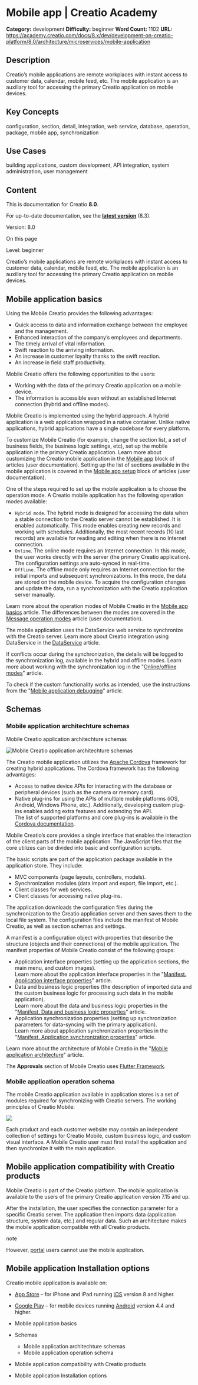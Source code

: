 # Mobile app | Creatio Academy

**Category:** development **Difficulty:** beginner **Word Count:** 1102 **URL:**
https://academy.creatio.com/docs/8.x/dev/development-on-creatio-platform/8.0/architecture/microservices/mobile-application

## Description

Creatio’s mobile applications are remote workplaces with instant access to
customer data, calendar, mobile feed, etc. The mobile application is an
auxiliary tool for accessing the primary Creatio application on mobile devices.

## Key Concepts

configuration, section, detail, integration, web service, database, operation,
package, mobile app, synchronization

## Use Cases

building applications, custom development, API integration, system
administration, user management

## Content

This is documentation for Creatio **8.0**.

For up-to-date documentation, see the
**[latest version](/docs/8.x/dev/development-on-creatio-platform/architecture/microservices/mobile-application)**
(8.3).

Version: 8.0

On this page

Level: beginner

Creatio’s mobile applications are remote workplaces with instant access to
customer data, calendar, mobile feed, etc. The mobile application is an
auxiliary tool for accessing the primary Creatio application on mobile devices.

## Mobile application basics​

Using the Mobile Creatio provides the following advantages:

- Quick access to data and information exchange between the employee and the
  management.
- Enhanced interaction of the company’s employees and departments.
- The timely arrival of vital information.
- Swift reaction to the arriving information.
- An increase in customer loyalty thanks to the swift reaction.
- An increase in field staff productivity.

Mobile Creatio offers the following opportunities to the users:

- Working with the data of the primary Creatio application on a mobile device.
- The information is accessible even without an established Internet connection
  (hybrid and offline modes).

Mobile Creatio is implemented using the hybrid approach. A hybrid application is
a web application wrapped in a native container. Unlike native applications,
hybrid applications have a single codebase for every platform.

To customize Mobile Creatio (for example, change the section list, a set of
business fields, the business logic settings, etc), set up the mobile
application in the primary Creatio application. Learn more about customizing the
Creatio mobile application in the
[Mobile app](https://academy.creatio.com/docs/8.x/creatio-apps/8.0/category/mobile-app)
block of articles (user documentation). Setting up the list of sections
available in the mobile application is covered in the
[Mobile app setup](https://academy.creatio.com/docs/8.x/no-code-customization/8.0/category/mobile-app-setup)
block of articles (user documentation).

One of the steps required to set up the mobile application is to choose the
operation mode. A Creatio mobile application has the following operation modes
available:

- `Hybrid mode`. The hybrid mode is designed for accessing the data when a
  stable connection to the Creatio server cannot be established. It is enabled
  automatically. This mode enables creating new records and working with
  schedules. Additionally, the most recent records (10 last records) are
  available for reading and editing when there is no Internet connection.
- `Online`. The online mode requires an Internet connection. In this mode, the
  user works directly with the server (the primary Creatio application). The
  configuration settings are auto-synced in real-time.
- `Offline`. The offline mode only requires an Internet connection for the
  initial imports and subsequent synchronizations. In this mode, the data are
  stored on the mobile device. To acquire the configuration changes and update
  the data, run a synchronization with the Creatio application server manually.

Learn more about the operation modes of Mobile Creatio in the
[Mobile app basics](https://academy.creatio.com/documents?ver=8.0&id=15851)
article. The differences between the modes are covered in the
[Message operation modes](https://academy.creatio.com/documents?ver=8.0&id=1920&anchor=title-773-3)
article (user documentation).

The mobile application uses the DataService web service to synchronize with the
Creatio server. Learn more about Creatio integration using DataService in the
[DataService](https://academy.creatio.com/documents?ver=8.0&id=15411) article.

If conflicts occur during the synchronization, the details will be logged to the
synchronization log, available in the hybrid and offline modes. Learn more about
working with the synchronization log in the
"[Online/offline modes](https://academy.creatio.com/documents/mobile/7-16/onlineoffline-modes)"
article.

To check if the custom functionality works as intended, use the instructions
from the
"[Mobile application debugging](https://academy.creatio.com/documents/technic-sdkmob/7-16/mobile-application-debugging)"
article.

## Schemas​

### Mobile application architechture schemas​

Mobile Creatio application architechture schemas

![Mobile Creatio application architechture schemas](https://academy.creatio.com/sites/default/files/documentation/sdk/ru/BPMonlineWebSDK/Screenshots/Mobile/7.18/scr_MobileArchitecture.png)

The Creatio mobile application utilizes the
[Apache Cordova](https://en.wikipedia.org/w/index.php?title=Apache_Cordova&oldid=972214721)
framework for creating hybrid applications. The Cordova framework has the
following advantages:

- Access to native device APIs for interacting with the database or peripheral
  devices (such as the camera or memory card).
- Native plug-ins for using the APIs of multiple mobile platforms (iOS, Android,
  Windows Phone, etc.). Additionally, developing custom plug-ins enables adding
  extra features and extending the API.  
  The list of supported platforms and core plug-ins is available in the
  [Cordova documentation](https://cordova.apache.org/docs/en/latest/guide/support/index.html).

Mobile Creatio’s core provides a single interface that enables the interaction
of the client parts of the mobile application. The JavaScript files that the
core utilizes can be divided into basic and configuration scripts.

The basic scripts are part of the application package available in the
application store. They include:

- MVC components (page layouts, controllers, models).
- Synchronization modules (data import and export, file import, etc.).
- Client classes for web services.
- Client classes for accessing native plug-ins.

The application downloads the configuration files during the synchronization to
the Creatio application server and then saves them to the local file system. The
configuration files include the manifest of Mobile Creatio, as well as section
schemas and settings.

A manifest is a configuration object with properties that describe the structure
(objects and their connections) of the mobile application. The manifest
properties of Mobile Creatio consist of the following groups:

- Application interface properties (setting up the application sections, the
  main menu, and custom images).  
  Learn more about the application interface properties in the
  "[Manifest. Application interface properties](https://academy.creatio.com/documents/technic-sdkmob/7-16/manifest-application-interface-properties)"
  article.
- Data and business logic properties (the description of imported data and the
  custom business logic for processing such data in the mobile application).  
  Learn more about the data and business logic properties in the
  "[Manifest. Data and business logic properties](https://academy.creatio.com/documents/technic-sdkmob/7-16/manifest-data-and-business-logic-properties)"
  article.
- Application synchronization properties (setting up synchronization parameters
  for data-syncing with the primary application).  
  Learn more about application synchronization properties in the
  "[Manifest. Application synchronization properties](https://academy.creatio.com/documents/technic-sdkmob/7-16/manifest-application-synchronization-properties)"
  article.

Learn more about the architecture of Mobile Creatio in the
"[Mobile application architecture](https://academy.creatio.com/documents/technic-sdkmob/7-16/mobile-app-architecture)"
article.

The **Approvals** section of Mobile Creatio uses
[Flutter Framework](https://flutter.dev/).

### Mobile application operation schema​

The mobile Creatio application available in application stores is a set of
modules required for synchronizing with Creatio servers. The working principles
of Creatio Mobile:

![](https://academy.creatio.com/sites/en/files/documentation/sdk/en/BPMonlineWebSDK/Screenshots/Mobile/scr_MobileWork.png)

Each product and each customer website may contain an independent collection of
settings for Creatio Mobile, custom business logic, and custom visual interface.
A Mobile Creatio user must first install the application and then synchronize it
with the main application.

## Mobile application compatibility with Creatio products​

Mobile Creatio is part of the Creatio platform. The mobile application is
available to the users of the primary Creatio application version 7.15 and up.

After the installation, the user specifies the connection parameter for a
specific Creatio server. The application then imports data (application
structure, system data, etc.) and regular data. Such an architecture makes the
mobile application compatible with all Creatio products.

note

However, [portal](https://academy.creatio.com/documents?ver=8.0&id=1790) users
cannot use the mobile application.

## Mobile application Installation options​

Creatio mobile application is available on:

- [App Store](https://apps.apple.com/app/mobile-creatio/id708432450) – for
  iPhone and iPad running
  [iOS](https://en.wikipedia.org/w/index.php?title=IOS&oldid=108763094) version
  8 and higher.
- [Google Play](https://play.google.com/store/apps/details?id=com.creatio.mobileapp)
  – for mobile devices running
  [Android](https://en.wikipedia.org/w/index.php?title=Android&oldid=108556364)
  version 4.4 and higher.

- Mobile application basics
- Schemas
  - Mobile application architechture schemas
  - Mobile application operation schema
- Mobile application compatibility with Creatio products
- Mobile application Installation options
